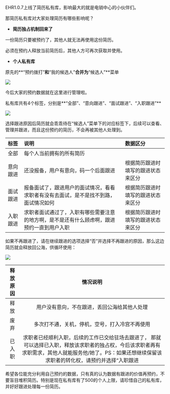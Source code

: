 EHR1.0.7上线了简历私有库，影响最大的就是电销中心的小伙伴们。

那简历私有库对大家处理简历有哪些影响呢？

* **简历独占机制回来了**

一份简历只要被预约了，其他人就无法再使用这份简历。

必须在预约人释放当前简历后，其他人方可再次获取并使用。

* **个人私有库**

原先的**“预约拨打”**和**“我的候选人”**合并为**“候选人”**菜单

![](https://images-cdn.shimo.im/olsA5I5siUYNVxUi/image.png!thumbnail)

今后大家的预约数据就在这里进行管理啦。

私有库共有4个标签，分别是**“全部”、“意向跟进”、“面试跟进”、“入职跟进”**

![](https://images-cdn.shimo.im/y3tjdDL3dFAqMCfS/image.png!thumbnail)

选择跟进原因后简历就会乖乖待在“候选人”菜单下的对应标签下，后续可以查看、管理并跟进，而且这份预约的简历，不会再被其他人处理到。

| 标签 | 说明 | 数据区分 |
| :--- | :--- | :--- |
| 全部 | 每个人当前拥有的所有简历 |  |
| 意向跟进 | 还没报备，用户有意向，码一个后面跟进 | 根据简历跟进时填写的跟进状态来区分 |
| 面试跟进 | 报备面试了，跟进用户的面试情况，看看求职者有没有去面试，是不是找不到路，面试情况如何 | 根据简历跟进时填写的跟进状态来区分 |
| 入职跟进 | 求职者面试通过了，入职有哪些需要注意的地方啊，是不是还有什么顾虑啊，跟进预约一直到用户入职 | 根据简历跟进时填写的跟进状态来区分 |

如果不再跟进了，请在继续跟进的选项选择“否”并选择不再跟进的原因，那么这边简历就会释放回公海，供循环使用：

![](https://images-cdn.shimo.im/qAhf7xncszYggFBt/image.png!thumbnail)

| 释放原因 | 情况说明 |
| :---: | :---: |
| 释放 | 用户没有意向，不在跟进，丢回公海给其他人处理 |
| 废弃 | 多次打不通，关机，停机，空号，打入冷宫不再使用 |
| 已入职 | 求职者已经顺利入职，后续的工作已交给驻场去跟进了，            那就可以选择已入职，释放该求职者的独占权，今后该求职者再有求职需求，其他人就能服务他/她了。PS：如果还想继续保留该求职者的转化权，请预约并选择“入职跟进 |

希望各位能充分利用自己预约的数据，只有真的认为数据有跟进的价值再预约，不要盲目堆积简历。特别是现在私有库有了500的个人上限，请珍惜自己的私有库，并好好跟进处理每一份简历。

